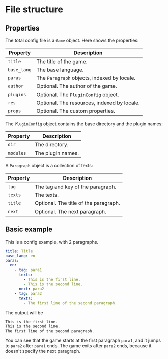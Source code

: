 # File structure

## Properties
The total config file is a `Game` object.
Here shows the properties:

| Property    | Description                                 |
| ----------- | ------------------------------------------- |
| `title`     | The title of the game.                      |
| `base_lang` | The base language.                          |
| `paras`     | The `Paragraph` objects, indexed by locale. |
| `author`    | Optional. The author of the game.           |
| `plugins`   | Optional. The `PluginConfig` object.        |
| `res`       | Optional. The resources, indexed by locale. |
| `props`     | Optional. The custom properties.            |

The `PluginConfig` object contains the base directory and the plugin names:

| Property  | Description       |
| --------- | ----------------- |
| `dir`     | The directory.    |
| `modules` | The plugin names. |

A `Paragraph` object is a collection of texts:

| Property | Description                           |
| -------- | ------------------------------------- |
| `tag`    | The tag and key of the paragraph.     |
| `texts`  | The texts.                            |
| `title`  | Optional. The title of the paragraph. |
| `next`   | Optional. The next paragraph.         |

## Basic example
This is a config example, with 2 paragraphs.
``` yaml
title: Title
base_lang: en
paras:
  en:
    - tag: para1
      texts:
        - This is the first line.
        - This is the second line.
      next: para2
    - tag: para2
      texts:
        - The first line of the second paragraph.
```
The output will be
``` ignore
This is the first line.
This is the second line.
The first line of the second paragraph.
```
You can see that the game starts at the first paragraph `para1`,
and it jumps to `para2` after `para1` ends.
The game exits after `para2` ends, because it doesn't specify the next paragraph.

